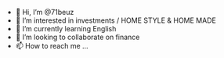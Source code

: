 - 👋 Hi, I’m @71beuz
- 👀 I’m interested in investments / HOME STYLE & HOME MADE
- 🌱 I’m currently learning English
- 💞️ I’m looking to collaborate on finance
- 📫 How to reach me ...

<!---
71beuz/71beuz is a ✨ special ✨ repository because its `README.md` (this file) appears on your GitHub profile.
You can click the Preview link to take a look at your changes.
--->
